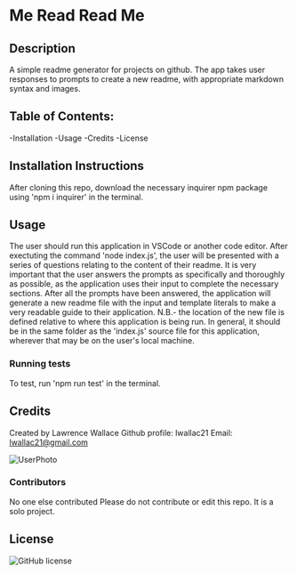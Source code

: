 # Me Read Read Me

## Description
A simple readme generator for projects on github. The app takes user responses to prompts to create a new readme, with appropriate markdown syntax and images.

## Table of Contents:
-Installation
-Usage
-Credits
-License

## Installation Instructions
After cloning this repo, download the necessary inquirer npm package using 'npm i inquirer' in the terminal.

## Usage
The user should run this application in VSCode or another code editor. After exectuting the command 'node index.js', the user will be presented with a series of questions relating to the content of their readme. It is very important that the user answers the prompts as specifically and thoroughly as possible, as the application uses their input to complete the necessary sections. After all the prompts have been answered, the application will generate a new readme file with the input and template literals to make a very readable guide to their application. N.B.- the location of the new file is defined relative to where this application is being run. In general, it should be in the same folder as the 'index.js' source file for this application, wherever that may be on the user's local machine.

### Running tests
To test, run 'npm run test' in the terminal.

## Credits
Created by Lawrence Wallace 
Github profile: lwallac21
Email: lwallac21@gmail.com

![UserPhoto](https://lwallac21.github.io/Lawrence%20and%20Julia.jpg)


### Contributors
No one else contributed
Please do not contribute or edit this repo. It is a solo project.

## License
![GitHub license](https://img.shields.io/badge/license-MIT-blue.svg)
